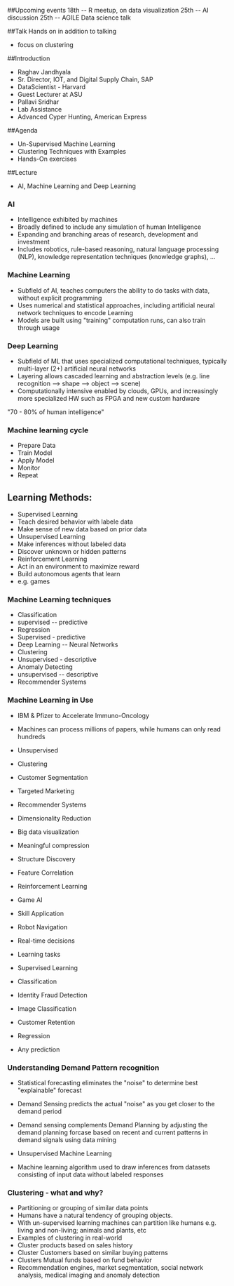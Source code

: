 ##Upcoming events
18th -- R meetup, on data visualization
25th -- AI discussion
25th -- AGILE Data science talk

##Talk
Hands on in addition to talking

- focus on clustering

##Introduction
- Raghav Jandhyala
 - Sr. Director, IOT, and Digital Supply Chain, SAP
 - DataScientist - Harvard
 - Guest Lecturer at ASU
- Pallavi Sridhar
 - Lab Assistance
 - Advanced Cyper Hunting, American Express

##Agenda
- Un-Supervised Machine Learning
- Clustering Techniques with Examples
- Hands-On exercises

##Lecture
- AI, Machine Learning and Deep Learning

### AI
- Intelligence exhibited by machines
- Broadly defined to include any simulation of human Intelligence
- Expanding and branching areas of research, development and investment
- Includes robotics, rule-based reasoning, natural language processing (NLP), knowledge representation techniques (knowledge graphs), ...

### Machine Learning
- Subfield of AI, teaches computers the ability to do tasks with data, without explicit programming
- Uses numerical and statistical approaches, including artificial neural network techniques to encode Learning
- Models are built using "training" computation runs, can also train through usage

### Deep Learning
- Subfield of ML that uses specialized computational techniques, typically multi-layer (2+) artificial neural networks
- Layering allows cascaded learning and abstraction levels (e.g. line recognition --> shape --> object --> scene)
- Computationally intensive enabled by clouds, GPUs, and increasingly more specialized HW such as FPGA and new custom hardware

"70 - 80% of human intelligence"

### Machine learning cycle
- Prepare Data
- Train Model
- Apply Model
- Monitor
- Repeat

## Learning Methods:
- Supervised Learning
 - Teach desired behavior with labele data
 - Make sense of new data based on prior data
- Unsupervised Learning
 - Make inferences without labeled data
 - Discover unknown or hidden patterns
- Reinforcement Learning
 - Act in an environment to maximize reward
 - Build autonomous agents that learn
 - e.g. games

### Machine Learning techniques
- Classification
 - supervised -- predictive
- Regression
 - Supervised - predictive
- Deep Learning -- Neural Networks
- Clustering
 - Unsupervised - descriptive
- Anomaly Detecting
 - unsupervised -- descriptive
- Recommender Systems

### Machine Learning in Use
- IBM & Pfizer to Accelerate Immuno-Oncology
 - Machines can process millions of papers, while humans can only read hundreds

- Unsupervised
 - Clustering
  - Customer Segmentation
  - Targeted Marketing
  - Recommender Systems
 - Dimensionality Reduction
  - Big data visualization
  - Meaningful compression
  - Structure Discovery
  - Feature Correlation
- Reinforcement Learning
 - Game AI
 - Skill Application
 - Robot Navigation
 - Real-time decisions
 - Learning tasks
- Supervised Learning
 - Classification
  - Identity Fraud Detection
  - Image Classification
  - Customer Retention
 - Regression
  - Any prediction

### Understanding Demand Pattern recognition
- Statistical forecasting eliminates the "noise" to determine best "explainable" forecast
- Demand Sensing predicts the actual "noise" as you get closer to the demand period
- Demand sensing complements Demand Planning by adjusting the demand planning forcase based on recent and current patterns in demand signals using data mining

- Unsupervised Machine Learning
 - Machine learning algorithm used to draw inferences from datasets consisting of input data without labeled responses

### Clustering - what and why?
- Partitioning or grouping of similar data points
- Humans have a natural tendency of grouping objects.
- With un-supervised learning machines can partition like humans e.g. living and non-living; animals and plants, etc
- Examples of clustering in real-world
 - Cluster products based on sales history
 - Cluster Customers based on similar buying patterns
 - Clusters Mutual funds based on fund behavior
 - Recommendation engines, market segmentation, social network analysis, medical imaging and anomaly detection
